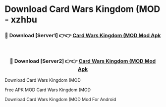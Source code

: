 # Download Card Wars Kingdom (MOD - xzhbu



<div align="center">
<h3>🔴 Download [Server1] 👉👉 <a href="https://momento.my/?title=Card_Wars_Kingdom_(MOD">Card Wars Kingdom (MOD Mod Apk</a></h3><br>

<h3>🔴 Download [Server2] 👉👉 <a href="https://momento.my/?title=Card_Wars_Kingdom_(MOD">Card Wars Kingdom (MOD Mod Apk</a></h3>
</div>



Download Card Wars Kingdom (MOD 

Free APK MOD Card Wars Kingdom (MOD 

Download Card Wars Kingdom (MOD Mod For Android
